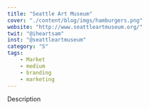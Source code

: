```yaml
---
title: "Seattle Art Museum"
cover: "./content/blog/imgs/hamburgers.png"
website: "http://www.seattleartmuseum.org/"
twit: "@iheartsam"
inst: "@seattleartmuseum"
category: "S"
tags:
    - Market
    - medium
    - branding
    - marketing
---
```


Description
